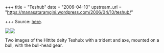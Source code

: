 +++
title = "Teshub"
date = "2006-04-10"
upstream_url = "https://manasataramgini.wordpress.com/2006/04/10/teshub/"

+++
Source: [here](https://manasataramgini.wordpress.com/2006/04/10/teshub/).



[![](https://i2.wp.com/photos1.blogger.com/blogger/2010/410/320/teshub1.jpg)](http://photos1.blogger.com/blogger/2010/410/1600/teshub1.jpg)[![](https://i1.wp.com/photos1.blogger.com/blogger/2010/410/320/teshub2.jpg)](http://photos1.blogger.com/blogger/2010/410/1600/teshub2.jpg)

Two images of the Hittite deity Teshub: with a trident and axe, mounted on a bull, with the bull-head gear.

